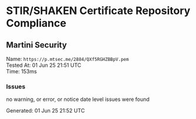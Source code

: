 # STIR/SHAKEN Certificate Repository Compliance

## Martini Security

Name: `https://p.mtsec.me/2884/QXf5RGHZBBpV.pem`\
Tested At: 01 Jun 25 21:51 UTC\
Time: 153ms

### Issues

no warning, or error, or notice date level issues were found

Generated: 01 Jun 25 21:52 UTC